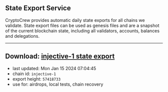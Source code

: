 ## State Export Service
CryptoCrew provides automatic daily state exports for all chains we validate. State export files can be used as genesis files and are a snapshot of the current blockchain state, including all validators, accounts, balances and delegations.

---
**Download: [injective-1 state export](https://dl.ccvalidators.com/SERVICE/injective/injective-1_export_57418733.json)**
---

- last updated: Mon Jan 15 2024 07:04:45
- chain id: `injective-1`
- export height: `57418733`
- use for: airdrops, local tests, chain recovery
